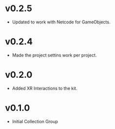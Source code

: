 # v0.2.5
* Updated to work with Netcode for GameObjects.

# v0.2.4
* Made the project settins work per project.

# v0.2.0
* Added XR Interactions to the kit.

# v0.1.0
* Initial Collection Group